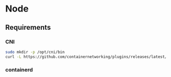 # Node

## Requirements

### CNI

```sh
sudo mkdir -p /opt/cni/bin
curl -L https://github.com/containernetworking/plugins/releases/latest/download/cni-plugins-linux-amd64-v1.6.2.tgz | sudo tar -xz -C /opt/cni/bin
```

### containerd

